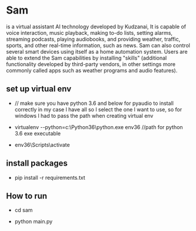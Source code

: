 # Sam

is a virtual assistant AI technology developed by Kudzanai, It is capable of voice interaction, music playback, making to-do lists, setting alarms, streaming podcasts, playing audiobooks, and providing weather, traffic, sports, and other real-time information, such as news. Sam can also control several smart devices using itself as a home automation system. Users are able to extend the Sam capabilities by installing "skills" (additional functionality developed by third-party vendors, in other settings more commonly called apps such as weather programs and audio features).



## set up virtual env
- // make sure you have python 3.6 and below for pyaudio to install correctly in my case l have all so l select the one l want to use, so for windows l had to pass the path when   creating virtual env

- virtualenv --python=c:\Python36\python.exe env36  //path for python 3.6 exe executable

- env36\Scripts\activate

## install packages

- pip install -r requirements.txt

## How to run

- cd sam

- python main.py
